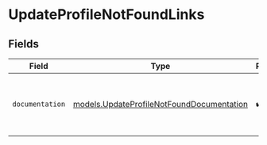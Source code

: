 # UpdateProfileNotFoundLinks


## Fields

| Field                                                                                        | Type                                                                                         | Required                                                                                     | Description                                                                                  |
| -------------------------------------------------------------------------------------------- | -------------------------------------------------------------------------------------------- | -------------------------------------------------------------------------------------------- | -------------------------------------------------------------------------------------------- |
| `documentation`                                                                              | [models.UpdateProfileNotFoundDocumentation](../models/updateprofilenotfounddocumentation.md) | :heavy_check_mark:                                                                           | The URL to the generic Mollie API error handling guide.                                      |